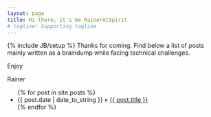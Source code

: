 ```yaml
---
layout: page
title: Hi there, it's me RainerAtSpirit
# tagline: Supporting tagline
---
```

{% include JB/setup %}
Thanks for coming. Find below a list of posts mainly written as a braindump while facing technical challenges.

Enjoy

Rainer

<ul class="posts">
  {% for post in site.posts %}
    <li><span>{{ post.date | date_to_string }}</span> &raquo; <a href="{{ BASE_PATH }}{{ post.url }}">{{ post.title }}</a></li>
  {% endfor %}
</ul>




